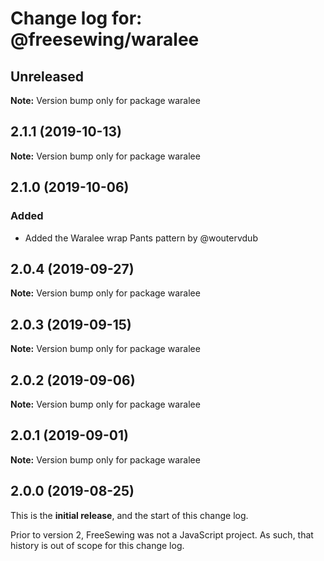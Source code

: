 # Change log for: @freesewing/waralee


## Unreleased

**Note:** Version bump only for package waralee


## 2.1.1 (2019-10-13)

**Note:** Version bump only for package waralee


## 2.1.0 (2019-10-06)

### Added

 - Added the Waralee wrap Pants pattern by @woutervdub
## 2.0.4 (2019-09-27)

**Note:** Version bump only for package waralee


## 2.0.3 (2019-09-15)

**Note:** Version bump only for package waralee


## 2.0.2 (2019-09-06)

**Note:** Version bump only for package waralee


## 2.0.1 (2019-09-01)

**Note:** Version bump only for package waralee




## 2.0.0 (2019-08-25)

This is the **initial release**, and the start of this change log.

Prior to version 2, FreeSewing was not a JavaScript project.
As such, that history is out of scope for this change log.

